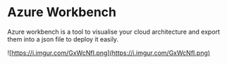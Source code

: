 # Azure Workbench

Azure workbench is a tool to visualise your cloud architecture and export them into a json file to deploy it easily.

![https://i.imgur.com/GxWcNfI.png](https://i.imgur.com/GxWcNfI.png)